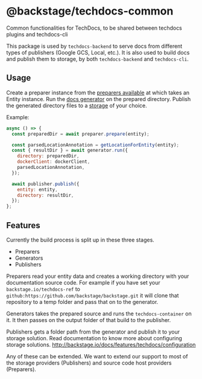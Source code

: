 # @backstage/techdocs-common

Common functionalities for TechDocs, to be shared between techdocs plugins and techdocs-cli

This package is used by `techdocs-backend` to serve docs from different types of publishers (Google GCS, Local, etc.).
It is also used to build docs and publish them to storage, by both `techdocs-backend` and `techdocs-cli`.

## Usage

Create a preparer instance from the [preparers available](/packages/techdocs-common/src/stages/prepare) at which takes an Entity instance.
Run the [docs generator](/packages/techdocs-common/src/stages/generate) on the prepared directory.
Publish the generated directory files to a [storage](/packages/techdocs-common/src/stages/publish) of your choice.

Example:

```js
async () => {
  const preparedDir = await preparer.prepare(entity);

  const parsedLocationAnnotation = getLocationForEntity(entity);
  const { resultDir } = await generator.run({
    directory: preparedDir,
    dockerClient: dockerClient,
    parsedLocationAnnotation,
  });

  await publisher.publish({
    entity: entity,
    directory: resultDir,
  });
};
```

## Features

Currently the build process is split up in these three stages.

- Preparers
- Generators
- Publishers

Preparers read your entity data and creates a working directory with your documentation source code. For example if you have set your `backstage.io/techdocs-ref` to `github:https://github.com/backstage/backstage.git` it will clone that repository to a temp folder and pass that on to the generator.

Generators takes the prepared source and runs the `techdocs-container` on it. It then passes on the output folder of that build to the publisher.

Publishers gets a folder path from the generator and publish it to your storage solution. Read documentation to know more about configuring storage solutions.
http://backstage.io/docs/features/techdocs/configuration

Any of these can be extended. We want to extend our support to most of the storage providers (Publishers) and source code host providers (Preparers).
